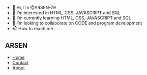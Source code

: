 - 👋 Hi, I’m @ARSEN-79
- 👀 I’m interested in HTML, CSS, JAVASCRIPT and SQL
- 🌱 I’m currently learning HTML, CSS, JAVASCRIPT and SQL
- 💞️ I’m looking to collaborate on CODE and program development
- 📫 How to reach me ...

<!---
ARSEN-79/ARSEN-79 is a ✨ special ✨ repository because its `README.md` (this file) appears on your GitHub profile.
You can click the Preview link to take a look at your changes.
--->
<html lang="en">
  <body>
    <nav>
      <div class="logo">
        <h1>ARSEN</h1>
      </div>
      <div class="menu">
        <ul>
          <li><a href="home.html">Home</a></li>
          <li><a href="contact.html">Contact</a></li>
          <li><a href="about.html">About</a></li>
        </ul>
      </div>
      <div class="burger">
        <div class="line1"></div>
        <div class="line2"></div>
        <div class="line3"></div>
      </div>
    </nav>
  </body>
</html>
